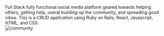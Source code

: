 Full Stack fully functional social media platform geared towards helping others, getting help, overal building up the community, and spreading good vibes. This is a CRUD application using Ruby on Rails, React, Javascript, HTML, and CSS.
<br/>
![community](https://user-images.githubusercontent.com/44300521/51726684-9a444900-2036-11e9-9de0-00e6ea77895f.gif)
